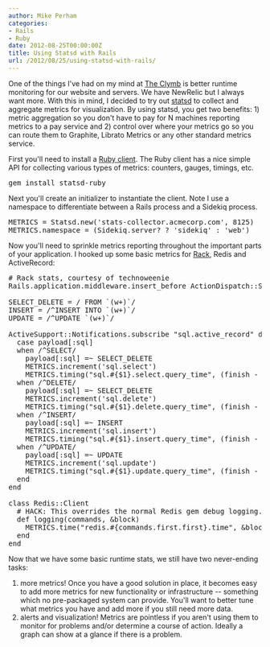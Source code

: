 ```yaml
---
author: Mike Perham
categories:
- Rails
- Ruby
date: 2012-08-25T00:00:00Z
title: Using Statsd with Rails
url: /2012/08/25/using-statsd-with-rails/
---
```


One of the things I've had on my mind at [The Clymb][1] is better runtime monitoring for our website and servers. We have NewRelic but I always want more. With this in mind, I decided to try out [statsd][2] to collect and aggregate metrics for visualization. By using statsd, you get two benefits: 1) metric aggregation so you don't have to pay for N machines reporting metrics to a pay service and 2) control over where your metrics go so you can route them to Graphite, Librato Metrics or any other standard metrics service.

First you'll need to install a [Ruby client][3]. The Ruby client has a nice simple API for collecting various types of metrics: counters, gauges, timings, etc.

<pre lang="sh">gem install statsd-ruby
</pre>

Next you'll create an initializer to instantiate the client. Note I use a namespace to differentiate between a Rails process and a Sidekiq process.

<pre lang="ruby">METRICS = Statsd.new('stats-collector.acmecorp.com', 8125)
METRICS.namespace = (Sidekiq.server? ? 'sidekiq' : 'web')
</pre>

Now you'll need to sprinkle metrics reporting throughout the important parts of your application. I hooked up some basic metrics for [Rack][4], Redis and ActiveRecord:

<pre lang="ruby"># Rack stats, courtesy of technoweenie
Rails.application.middleware.insert_before ActionDispatch::Static, RackStatsD::ProcessUtilization, :stats => METRICS

SELECT_DELETE = / FROM `(w+)`/
INSERT = /^INSERT INTO `(w+)`/
UPDATE = /^UPDATE `(w+)`/

ActiveSupport::Notifications.subscribe "sql.active_record" do |name, start, finish, id, payload|
  case payload[:sql]
  when /^SELECT/
    payload[:sql] =~ SELECT_DELETE
    METRICS.increment('sql.select')
    METRICS.timing("sql.#{$1}.select.query_time", (finish - start) * 1000, 1)
  when /^DELETE/
    payload[:sql] =~ SELECT_DELETE
    METRICS.increment('sql.delete')
    METRICS.timing("sql.#{$1}.delete.query_time", (finish - start) * 1000, 1)
  when /^INSERT/
    payload[:sql] =~ INSERT
    METRICS.increment('sql.insert')
    METRICS.timing("sql.#{$1}.insert.query_time", (finish - start) * 1000, 1)
  when /^UPDATE/
    payload[:sql] =~ UPDATE
    METRICS.increment('sql.update')
    METRICS.timing("sql.#{$1}.update.query_time", (finish - start) * 1000, 1)
  end
end

class Redis::Client
  # HACK: This overrides the normal Redis gem debug logging.
  def logging(commands, &#038;block)
    METRICS.time("redis.#{commands.first.first}.time", &#038;block)
  end
end
</pre>

Now that we have some basic runtime stats, we still have two never-ending tasks:

1) more metrics! Once you have a good solution in place, it becomes easy to add more metrics for new functionality or infrastructure -- something which no pre-packaged system can provide. You'll want to better tune what metrics you have and add more if you still need more data.  
2) alerts and visualization! Metrics are pointless if you aren't using them to monitor for problems and/or determine a course of action. Ideally a graph can show at a glance if there is a problem.

 [1]: http://www.theclymb.com/invite-from/mperham
 [2]: http://github.com/etsy/statsd
 [3]: https://github.com/reinh/statsd
 [4]: https://github.com/TheClymb/rack-statsd
